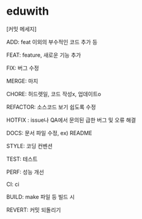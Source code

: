 # eduwith

[커밋 메세지]

ADD: feat 이외의 부수적인 코드 추가 등

FEAT: feature, 새로운 기능 추가

FIX: 버그 수정

MERGE: 마지

CHORE: 허드렛일, 코드 작성x, 업데이트o

REFACTOR: 소스코드 보기 쉽도록 수정

HOTFIX : issue나 QA에서 문의된 급한 버그 및 오류 해결

DOCS: 문서 파일 수정, ex) README

STYLE: 코딩 컨벤션

TEST: 테스트

PERF: 성능 개선

CI: ci

BUILD: make 파일 등 빌드 시

REVERT: 커밋 되돌리기
